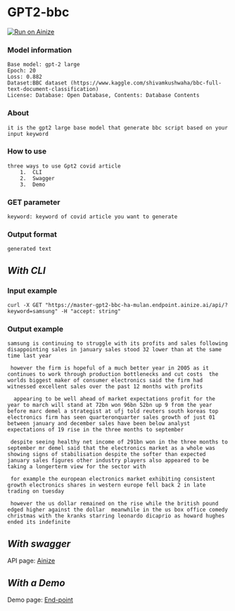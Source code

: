 
# GPT2-bbc
[![Run on Ainize](https://ainize.ai/images/run_on_ainize_button.svg)](https://ainize.web.app/redirect?git_repo=https://github.com/ha-mulan/gpt2-bbc)



### Model information


    Base model: gpt-2 large
    Epoch: 20
    Loss: 0.882
    Dataset:BBC dataset (https://www.kaggle.com/shivamkushwaha/bbc-full-text-document-classification)
    License: Database: Open Database, Contents: Database Contents



### About
	it is the gpt2 large base model that generate bbc script based on your input keyword

### How to use

	three ways to use Gpt2 covid article
    	1.  CLI
    	2.  Swagger
    	3.  Demo

### GET parameter

    keyword: keyword of covid article you want to generate


### Output format

    generated text


##  *With CLI*

### Input example

    curl -X GET "https://master-gpt2-bbc-ha-mulan.endpoint.ainize.ai/api/?keyword=samsung" -H "accept: string"


### Output example


    samsung is continuing to struggle with its profits and sales following disappointing sales in january sales stood 32 lower than at the same time last year

     however the firm is hopeful of a much better year in 2005 as it continues to work through production bottlenecks and cut costs  the worlds biggest maker of consumer electronics said the firm had witnessed excellent sales over the past 12 months with profits

      appearing to be well ahead of market expectations profit for the year to march will stand at 72bn won 96bn 52bn up 9 from the year before marc demel a strategist at ufj told reuters south koreas top electronics firm has seen quarteronquarter sales growth of just 01 between january and december sales have been below analyst expectations of 19 rise in the three months to september  

     despite seeing healthy net income of 291bn won in the three months to september mr demel said that the electronics market as a whole was showing signs of stabilisation despite the softer than expected january sales figures other industry players also appeared to be taking a longerterm view for the sector with

     for example the european electronics market exhibiting consistent growth electronics shares in western europe fell back 2 in late trading on tuesday

     however the us dollar remained on the rise while the british pound edged higher against the dollar  meanwhile in the us box office comedy christmas with the kranks starring leonardo dicaprio as howard hughes ended its indefinite  


## *With swagger*

API page: [Ainize](https://ainize.ai/ha-mulan/gpt2-bbc?branch=master)

## *With a Demo*

Demo page: [End-point](https://master-gpt2-bbc-ha-mulan.endpoint.ainize.ai)
